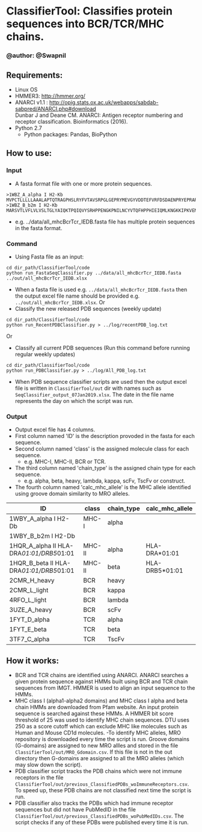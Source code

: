 # ClassifierTool: Classifies protein sequences into BCR/TCR/MHC chains.
### @author: @Swapnil

## Requirements:
- Linux OS
- HMMER3: http://hmmer.org/
- ANARCI v1.1 : http://opig.stats.ox.ac.uk/webapps/sabdab-sabpred/ANARCI.php#download  
  Dunbar J and Deane CM. ANARCI: Antigen receptor numbering and receptor classification. Bioinformatics (2016).  
- Python 2.7
  - Python packages: Pandas, BioPython

## How to use:
### Input  
-  A fasta format file with one or more protein sequences.  
  ```
  >1WBZ_A_alpha I H2-Kb
MVPCTLLLLLAAALAPTQTRAGPHSLRYFVTAVSRPGLGEPRYMEVGYVDDTEFVRFDSDAENPRYEPRARWMEQEGPEYWERETQKAKGNEQSFRVDLRTLLGYYNQSKGGSHTIQVISGCEVGSDGRLLRGYQQYAYDGCDYIALNEDLKTWTAADMAALITKHKWEQAGEAERLRAYLEGTCVEWLRRYLKNGNATLLRTDSPKAHVTHHSRPEDKVTLRCWALGFYPADITLTWQLNGEELIQDMELVETRPAGDGTFQKWASVVVPLGKEQYYTCHVYHQGLPEPLTLRWEPPPSTVSNMATVAVLVVLGAAIVTGAVVAFVMKMRRRNTGGKGGDYALAPGSQTSDLSLPDCKVMVHDPHSLA
>1WBZ_B_b2m I H2-Kb
MARSVTLVFLVLVSLTGLYAIQKTPQIQVYSRHPPENGKPNILNCYVTQFHPPHIEIQMLKNGKKIPKVEMSDMSFSKDWSFYILAHTEFTPTETDTYACRVKHASMAEPKTVYWDRDM
  ```

-  e.g. ../data/all_mhcBcrTcr_IEDB.fasta file has multiple protein sequences in the fasta format.  

  

### Command  
-  Using Fasta file as an input:
```shell
cd dir_path/ClassifierTool/code
python run_FastaSeqClassifier.py ../data/all_mhcBcrTcr_IEDB.fasta ../out/all_mhcBcrTcr_IEDB.xlsx
```
-  When a fasta file is used e.g. `../data/all_mhcBcrTcr_IEDB.fasta` then the output excel file name should be provided e.g. `../out/all_mhcBcrTcr_IEDB.xlsx`.
Or
-  Classify the new released PDB sequences (weekly update)
```shell
cd dir_path/ClassifierTool/code
python run_RecentPDBClassifier.py > ../log/recentPDB_log.txt
```
Or
-  Classify all current PDB sequences (Run this command before running regular weekly updates)
```shell
cd dir_path/ClassifierTool/code
python run_PDBClassifier.py > ../log/All_PDB_log.txt
```
-  When PDB sequence classifier scripts are used then the output excel file is written in `ClassifierTool/out` dir with names such as `SeqClassifier_output_07Jan2019.xlsx`. The date in the file name represents the day on which the script was run.
### Output  
-  Output excel file has 4 columns. 
-  First column named 'ID' is the description provoded in the fasta for each sequence.  
-  Second column named 'class' is the assigned molecule class for each sequence.
   -  e.g. MHC-I, MHC-II, BCR or TCR.  
-  The third column named 'chain_type' is the assigned chain type for each sequence.
   -  e.g. alpha, beta, heavy, lambda, kappa, scFv, TscFv or construct.
-  The fourth column named 'calc_mhc_allele' is the MHC allele identified using groove domain similarity to MRO alleles.

| ID	                                  | class  | chain_type | calc_mhc_allele|
|---------------------------------------- |------- |----------- |---------------|
| 1WBY_A_alpha I H2-Db                    |	MHC-I  | alpha      | |
| 1WBY_B_b2m I H2-Db	                  |	       |            | |
| 1HQR_A_alpha II HLA-DRA*01:01/DRB5*01:01|	MHC-II | alpha      | HLA-DRA*01:01 |
| 1HQR_B_beta II HLA-DRA*01:01/DRB5*01:01 |	MHC-II | beta       | HLA-DRB5*01:01 |
| 2CMR_H_heavy                            |	BCR	   | heavy      | |
| 2CMR_L_light                            |	BCR	   | kappa      | |
| 4RFO_L_light                            |	BCR	   | lambda     | |
| 3UZE_A_heavy                            |	BCR	   | scFv       | |
| 1FYT_D_alpha                            |	TCR	   | alpha      | |
| 1FYT_E_beta                             | TCR	   | beta       | |
| 3TF7_C_alpha                            |	TCR    | TscFv      | |

## How it works:
- BCR and TCR chains are identified using ANARCI. ANARCI searches a given protein sequence against HMMs built using BCR and TCR chain sequences from IMGT. HMMER is used to align an input sequence to the HMMs.
- MHC class I (alpha1-alpha2 domains) and MHC class I alpha and beta chain HMMs are downloaded from Pfam website. An input protein sequence is searched against these HMMs. A HMMER bit score threshold of 25 was used to identify MHC chain sequences. DTU uses 250 as a score cutoff which can exclude MHC like molecules such as Human and Mouse CD1d molecules.
-To identify MHC alleles, MRO repository is downloaded every time the script is run. Groove domains (G-domains) are assigned to new MRO allles and stored in the file `ClassifierTool/out/MRO_Gdomain.csv`. If this file is not in the out directory then G-domains are assigned to all the MRO alleles (which may slow down the script).
- PDB classifier script tracks the PDB chains which were not immune receptors in the file `ClassifierTool/out/previous_ClassifiedPDBs_woImmuneReceptors.csv`. To speed up, these PDB chains are not classified next time the script is run.
- PDB classifier also tracks the PDBs which had immune receptor sequences but did not have PubMedID in the file `ClassifierTool/out/previous_ClassifiedPDBs_woPubMedIDs.csv`. The script checks if any of these PDBs were published every time it is run.
